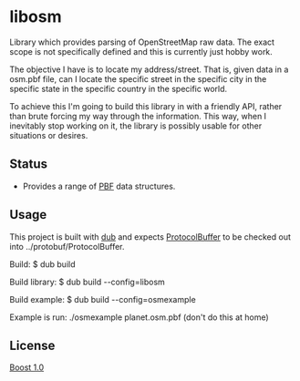 # libosm
Library which provides parsing of OpenStreetMap raw data. The exact scope is
not specifically defined and this is currently just hobby work.

The objective I have is to locate my address/street. That is, given data in a
osm.pbf file, can I locate the specific street in the specific city in the
specific state in the specific country in the specific world.

To achieve this I'm going to build this library in with a friendly API, rather
than brute forcing my way through the information. This way, when I inevitably
stop working on it, the library is possibly usable for other situations or
desires.

## Status
* Provides a range of [PBF](http://wiki.openstreetmap.org/wiki/PBF) data
  structures.

## Usage
This project is built with [dub](http://code.dlang.org/about) and expects
[ProtocolBuffer]() to be checked out into ../protobuf/ProtocolBuffer.

Build: $ dub build

Build library: $ dub build --config=libosm

Build example: $ dub build --config=osmexample

Example is run: ./osmexample planet.osm.pbf (don't do this at home)

## License
[Boost 1.0](http://www.boost.org/LICENSE_1_0.txt)
